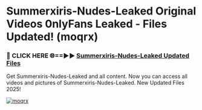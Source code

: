 # Summerxiris-Nudes-Leaked Original Videos 0nlyFans Leaked - Files Updated! (moqrx)

<h3>🔴 CLICK HERE 🌐==►► <a href="https://tinyurl.com/5h6xmrr3" rel="nofollow">Summerxiris-Nudes-Leaked Updated Files</a></h3>

Get Summerxiris-Nudes-Leaked and all content. Now you can access all videos and pictures of Summerxiris-Nudes-Leaked. New Updated Files 2025!

[![moqrx](https://i.imgur.com/KVD873Z.gif)](https://tinyurl.com/5h6xmrr3)
